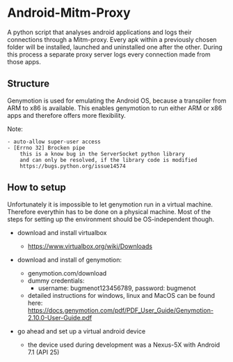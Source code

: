 # Android-Mitm-Proxy
A python script that analyses android applications and logs their connections through a Mitm-proxy.
Every apk within a previously chosen folder will be installed, launched and uninstalled one after the other.
During this process a separate proxy server logs every connection made from those apps.



## Structure

Genymotion is used for emulating the Android OS, because a transpiler from ARM to x86 is available.
This enables genymotion to run either ARM or x86 apps and therefore offers more flexibility.

Note:

	- auto-allow super-user access
	- [Errno 32] Brocken pipe
		this is a know bug in the ServerSocket python library
		and can only be resolved, if the library code is modified
		https://bugs.python.org/issue14574



## How to setup

Unfortunately it is impossible to let genymotion run in a virtual machine. Therefore 
everythin has to be done on a physical machine.
Most of the steps for setting up the environment should be OS-independent though.

- download and install virtualbox
	- https://www.virtualbox.org/wiki/Downloads

- download and install of genymotion:
	- genymotion.com/download
	- dummy credentials:
		- username: bugmenot123456789, password: bugmenot
	- detailed instructions for windows, linux and MacOS can be found here:
		https://docs.genymotion.com/pdf/PDF_User_Guide/Genymotion-2.10.0-User-Guide.pdf

- go ahead and set up a virtual android device
	- the device used during development was a Nexus-5X with Android 7.1 (API 25)




